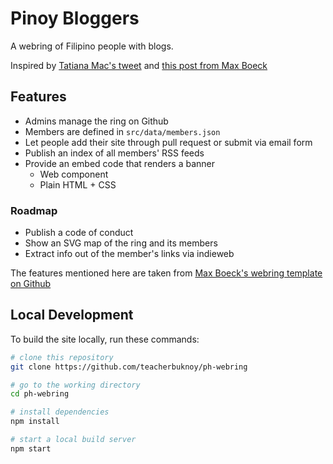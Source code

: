 # Pinoy Bloggers
A webring of Filipino people with blogs.

Inspired by [Tatiana Mac's tweet](https://twitter.com/TatianaTMac/status/1114388079630929926) and [this post from Max Boeck](https://mxb.dev/blog/webring-kit/)

## Features
- Admins manage the ring on Github
- Members are defined in `src/data/members.json`
- Let people add their site through pull request or submit via email form
- Publish an index of all members' RSS feeds
- Provide an embed code that renders a banner
  - Web component
  - Plain HTML + CSS

### Roadmap
- Publish a code of conduct
- Show an SVG map of the ring and its members
- Extract info out of the member's links via indieweb

The features mentioned here are taken from [Max Boeck's webring template on Github](https://github.com/maxboeck/webring)

## Local Development
To build the site locally, run these commands:

```sh
# clone this repository
git clone https://github.com/teacherbuknoy/ph-webring

# go to the working directory
cd ph-webring

# install dependencies
npm install

# start a local build server
npm start
```